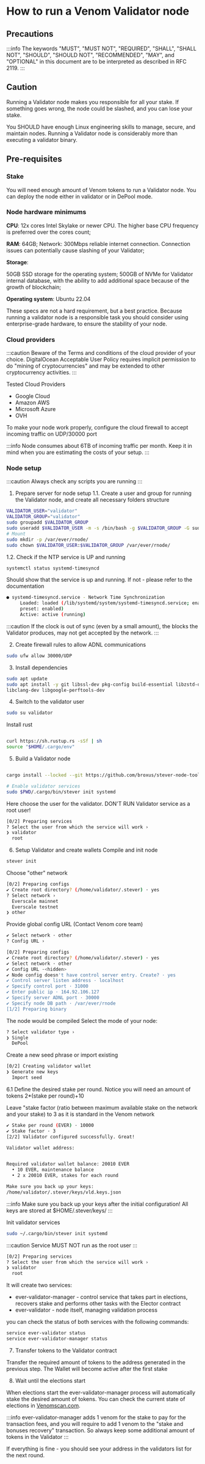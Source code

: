 # How to run a Venom Validator node

## Precautions

:::info
The keywords "MUST", "MUST NOT", "REQUIRED", "SHALL", "SHALL NOT", "SHOULD",
"SHOULD NOT", "RECOMMENDED", "MAY", and "OPTIONAL" in this document are to be
interpreted as described in RFC 2119.
:::

## Caution

Running a Validator node makes you responsible for all your stake. If something
goes wrong, the node could be slashed, and you can lose your stake.

You SHOULD  have enough Linux engineering skills to manage, secure, and
maintain nodes. Running a Validator node is considerably more than executing a
validator binary.

## Pre-requisites

### Stake

You will need enough amount of Venom tokens to run a Validator node.  You can
deploy the node either in validator or in DePool mode.

### Node hardware minimums

**CPU**: 12x cores Intel Skylake or newer CPU. The higher base CPU frequency is
preferred over the cores count;

**RAM**: 64GB;
Network: 300Mbps reliable internet connection. Connection issues can
potentially cause slashing of your Validator;

**Storage**:

50GB SSD storage for the operating system;
500GB of NVMe for Validator internal database, with the ability to add
additional space because of the growth of blockchain;

**Operating system**: Ubuntu 22.04

These specs are not a hard requirement, but a best practice. Because running a
validator node is a responsible task you should consider using enterprise-grade
hardware, to ensure the stability of your node.

### Cloud providers

:::caution
Beware of the Terms and conditions of the cloud provider of your choice.
DigitalOcean Acceptable User Policy requires implicit permission to do "mining
of cryptocurrencies" and may be extended to other cryptocurrency activities.
:::

Tested Cloud Providers

- Google Cloud
- Amazon AWS
- Microsoft Azure
- OVH

To make your node work properly, configure the cloud firewall to accept
incoming traffic on UDP/30000 port

:::info
Node consumes about 6TB of incoming traffic per month. Keep it in mind when you
are estimating the costs of your setup.
:::

### Node setup

:::caution
Always check any scripts you are running
:::

1. Prepare server for node setup
1.1. Create a user and group for running the Validator node, and create all
necessary folders structure

```bash
VALIDATOR_USER="validator"
VALIDATOR_GROUP="validator"
sudo groupadd $VALIDATOR_GROUP
sudo useradd $VALIDATOR_USER -m -s /bin/bash -g $VALIDATOR_GROUP -G sudo
# Mount 
sudo mkdir -p /var/ever/rnode/
sudo chown $VALIDATOR_USER:$VALIDATOR_GROUP /var/ever/rnode/
```

1.2. Check if the NTP service is UP and running

```bash
systemctl status systemd-timesyncd
```

Should show that the service is up and running. If not - please refer to the documentation

```bash
● systemd-timesyncd.service - Network Time Synchronization
     Loaded: loaded (/lib/systemd/system/systemd-timesyncd.service; enabled; 
     preset: enabled)
     Active: active (running) 
```

:::caution
If the clock is out of sync (even by a small amount), the blocks the
Validator produces,  may not get accepted by the network.
:::

2. Create firewall rules to allow ADNL communications

```bash
sudo ufw allow 30000/UDP
```

3. Install dependencies

```bash
sudo apt update 
sudo apt install -y git libssl-dev pkg-config build-essential libzstd-dev 
libclang-dev libgoogle-perftools-dev
```

4. Switch to the validator user

```bash
sudo su validator
```

Install rust

```bash

curl https://sh.rustup.rs -sSf | sh
source "$HOME/.cargo/env"
```

5. Build a Validator node

```bash

cargo install --locked --git https://github.com/broxus/stever-node-tools
```

```bash
# Enable validator services
sudo $PWD/.cargo/bin/stever init systemd
```

Here choose the user for the validator. DON'T RUN Validator service as a root user!

```bash
[0/2] Preparing services
? Select the user from which the service will work ›
❯ validator
  root
```

6. Setup Validator and create wallets
Compile and init node

```bash
stever init
```

Choose "other" network

```bash
[0/2] Preparing configs
✔ Create root directory? (/home/validator/.stever) · yes
? Select network ›
  Everscale mainnet
  Everscale testnet
❯ other
```

Provide global config URL (Contact Venom core team)

```bash
✔ Select network · other
? Config URL ›
```

```bash
[0/2] Preparing configs
✔ Create root directory? (/home/validator/.stever) · yes
✔ Select network · other
✔ Config URL ·<hidden>
✔ Node config doesn't have control server entry. Create? · yes
✔ Control server listen address · localhost
✔ Specify control port · 31000
✔ Enter public ip · 164.92.106.127
✔ Specify server ADNL port · 30000
✔ Specify node DB path · /var/ever/rnode
[1/2] Preparing binary
```

The node would be compiled
Select the mode of your node:

```bash
? Select validator type ›
❯ Single
  DePool
```

Create a new seed phrase or import existing

```bash
[0/2] Creating validator wallet
❯ Generate new keys
  Import seed
```

6.1 Define the desired stake per round. Notice you will need an amount of
tokens 2*(stake per round)+10

Leave "stake factor (ratio between maximum available stake on the network and
your stake) to 3 as it is standard in the Venom network

```bash
✔ Stake per round (EVER) · 10000
✔ Stake factor · 3
[2/2] Validator configured successfully. Great!

Validator wallet address:


Required validator wallet balance: 20010 EVER
  • 10 EVER, maintenance balance
  • 2 x 20010 EVER, stakes for each round

Make sure you back up your keys:
/home/validator/.stever/keys/vld.keys.json
```

:::info
Make sure you back up your keys after the initial configuration!
All keys are stored at $HOME/.stever/keys/
:::

Init validator services

```bash
sudo ~/.cargo/bin/stever init systemd
```

:::caution
Service MUST NOT run as the root user
:::

```bash
[0/2] Preparing services
? Select the user from which the service will work ›
❯ validator
  root
```

It will create two services:

- ever-validator-manager - control service that takes part in elections,
recovers stake and performs other tasks with the Elector contract
- ever-validator - node itself, managing validation process

you can check the status of both services with the following commands:

```bash
service ever-validator status
service ever-validator-manager status
```

7. Transfer tokens to the Validator contract

Transfer the required amount of tokens to the address generated in the previous
step. The Wallet will become active after the first stake

8. Wait until the elections start

When elections start the ever-validator-manager process will automatically
stake the desired amount of tokens. You can check the current state of
elections in [Venomscan.com](https://venomscan.com/validators).

:::info
ever-validator-manager adds 1 venom for the stake to pay for the transaction
fees, and you will require to add 1 venom to the "stake and bonuses recovery"
transaction. So always keep some additional amount of tokens in the Validator
:::

If everything is fine - you should see your address in the validators list for
the next round.
